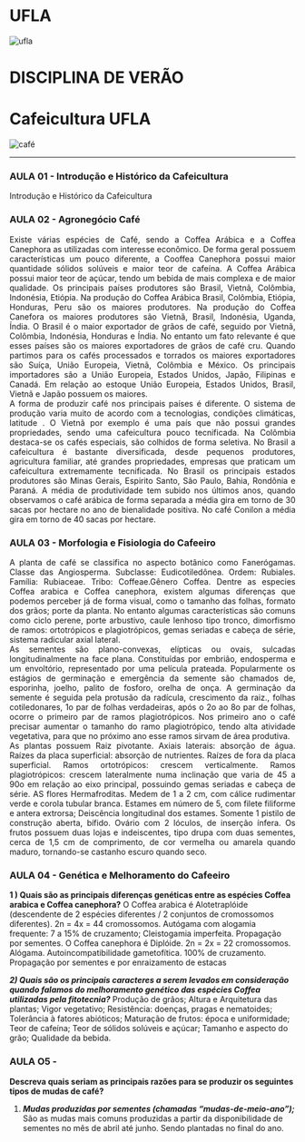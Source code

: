 # UFLA
![ufla](https://ufla.br/images/noticias/2020/09_set/ufla-25anos.png)
# DISCIPLINA DE VERÃO

# Cafeicultura UFLA
![café](https://media-exp1.licdn.com/dms/image/C4D0BAQFC7hI13KMGvg/company-logo_200_200/0/1523042955155?e=2159024400&v=beta&t=7A6pPWtGjTcdfJyntnBoVFHmuyqgYHkMVuteOZ_ZBBU)
***
### AULA 01 - Introdução e Histórico da Cafeicultura
Introdução e Histórico da Cafeicultura

### AULA 02 - Agronegócio Café

<div style="text-align: justify"> Existe várias espécies de Café, sendo a Coffea Arábica e a Coffea Canephora as utilizadas com 
interesse econômico. De forma geral possuem características um pouco diferente, a Cooffea Canephora
possui maior quantidade sólidos solúveis e maior teor de cafeína. A Coffea Arábica possui maior teor de
açúcar, tendo um bebida de mais complexa e de maior qualidade. Os principais países produtores são Brasil,
Vietnã, Colômbia, Indonésia, Etiópia. Na produção do Coffea Arábica Brasil, Colômbia, Etiópia, Honduras,
Peru são os maiores produtores. Na produção do Coffea Canefora os maiores produtores são Vietnã, Brasil,
Indonésia, Uganda, Índia. O Brasil é o maior exportador de grãos de café, seguido por Vietnã, Colômbia,
Indonésia, Honduras e Índia. No entanto um fato relevante é que esses países são os maiores exportadores de
grãos de café cru. Quando partimos para os cafés processados e torrados os maiores exportadores são Suíça,
União Europeia, Vietnã, Colômbia e México. Os principais importadores são a União Europeia, Estados
Unidos, Japão, Filipinas e Canadá. Em relação ao estoque União Europeia, Estados Unidos, Brasil, Vietnã e
Japão possuem os maiores. 
</div>


<div style="text-align: justify"> A forma de produzir café nos principais países é diferente. O sistema de produção varia muito de
acordo com a tecnologias, condições climáticas, latitude . O Vietnã por exemplo é uma país que não possui
grandes propriedades, sendo uma cafeicultura pouco tecnificada. Na Colômbia destaca-se os cafés especiais,
são colhidos de forma seletiva. No Brasil a cafeicultura é bastante diversificada, desde pequenos produtores,
agricultura familiar, até grandes propriedades, empresas que praticam um cafeicultura extremamente
tecnificada. No Brasil os principais estados produtores são Minas Gerais, Espirito Santo, São Paulo, Bahia,
Rondônia e Paraná. A média de produtividade tem subido nos últimos anos, quando observamos o café
arábica de forma separada a média gira em torno de 30 sacas por hectare no ano de bienalidade positiva. No
café Conilon a média gira em torno de 40 sacas por hectare.
</div>

### AULA 03 - Morfologia e Fisiologia do Cafeeiro

<div style="text-align: justify"> A planta de café se classifica no aspecto botânico como Fanerógamas. Classe das Angiosperma.
Subclasse: Eudicotiledônea. Ordem: Rubiales. Família: Rubiaceae. Tribo: Coffeae.Gênero Coffea. Dentre as
especies Coffea arabica e Coffea canephora, existem algumas diferenças que podemos perceber já de forma
visual, como o tamanho das folhas, formato dos grãos; porte da planta. No entanto algumas características
são comuns como ciclo perene, porte arbustivo, caule lenhoso tipo tronco, dimorfismo de ramos:
ortotrópicos e plagiotrópicos, gemas seriadas e cabeça de série, sistema radicular axial lateral.</div>

<div style="text-align: justify"> As sementes são plano-convexas, elípticas ou ovais, sulcadas longitudinalmente na face plana.
Constituídas por embrião, endosperma e um envoltório, representado por uma película prateada.
Popularmente os estágios de germinação e emergência da semente são chamados de, esporinha, joelho,
palito de fosforo, orelha de onça. A germinação da semente é seguida pela protusão da radícula, crescimento
da raiz., folhas cotiledonares, 1o par de folhas verdadeiras, após o 2o ao 8o par de folhas, ocorre o primeiro
par de ramos plagiotrópicos. Nos primeiro ano o café precisar aumentar o tamanho do ramo plagiotrópico,
tendo alta atividade vegetativa, para que no próximo ano esse ramos sirvam de área produtiva.</div>

<div style="text-align: justify"> As plantas possuem Raiz pivotante. Axiais laterais: absorção de água. Raízes da placa superficial:
absorção de nutrientes. Raízes de fora da placa superficial. Ramos ortotrópicos: crescem verticalmente. Ramos plagiotrópicos: crescem lateralmente numa inclinação que varia de 45 a 90o em relação ao eixo principal, possuindo gemas seriadas e cabeça de série. AS flores Hermafroditas. Medem de 1 a 2 cm, com
cálice rudimentar verde e corola tubular branca. Estames em número de 5, com filete filiforme e antera extrorsa; Deiscência longitudinal dos estames. Somente 1 pistilo de construção aberta, bífido. Ovário com 2 lóculos, de inserção ínfera. Os frutos possuem duas lojas e indeiscentes, tipo drupa com duas sementes,
cerca de 1,5 cm de comprimento, de cor vermelha ou amarela quando maduro, tornando-se castanho escuro quando seco.</div>

### AULA 04 - Genética e Melhoramento do Cafeeiro

**1 ) Quais são as principais diferenças genéticas entre as espécies Coffea arabica e Coffea canephora?**
O Coffea arabica é Alotetraplóide (descendente de 2 espécies diferentes / 2 conjuntos de cromossomos
diferentes). 2n = 4x = 44 cromossomos. Autógama com alogamia frequente: 7 a 15% de cruzamento;
Cleistogamia imperfeita. Propagação por sementes.
O Coffea canephora é Diplóide. 2n = 2x = 22 cromossomos. Alógama. Autoincompatibilidade gametofítica.
100% de cruzamento. Propagação por sementes e por enraizamento de estacas

***2) Quais são os principais caracteres a serem levados em consideração quando falamos do
melhoramento genético das espécies Coffea utilizadas pela fitotecnia?***
Produção de grãos; Altura e Arquitetura das plantas; Vigor vegetativo; Resistência: doenças, pragas e
nematoides; Tolerância à fatores abióticos; Maturação de frutos: época e uniformidade; Teor de cafeína;
Teor de sólidos solúveis e açúcar; Tamanho e aspecto do grão; Qualidade da bebida.

### AULA O5 - 
**Descreva quais seriam as principais razões para se produzir os seguintes tipos de mudas de café?**
1. ***Mudas produzidas por sementes (chamadas “mudas-de-meio-ano”);***
São as mudas mais comuns produzidas a partir da disponibilidade de sementes no mês de abril até junho. Sendo plantadas no final do ano.


